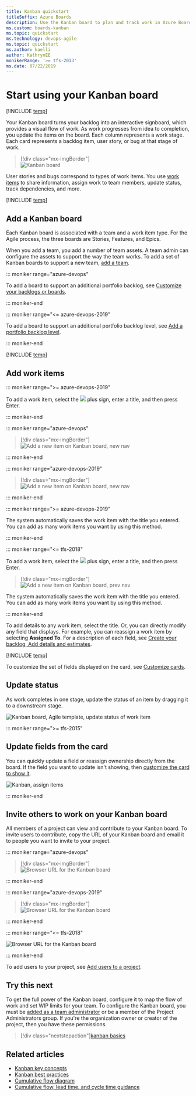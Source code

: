 ```yaml
---
title: Kanban quickstart 
titleSuffix: Azure Boards
description: Use the Kanban board to plan and track work in Azure Boards and Team Foundation Server 
ms.custom: boards-kanban 
ms.topic: quickstart
ms.technology: devops-agile
ms.topic: quickstart
ms.author: kaelli
author: KathrynEE
monikerRange: '>= tfs-2013'
ms.date: 07/22/2019
---
```


# Start using your Kanban board

[!INCLUDE [temp](../includes/version-vsts-tfs-all-versions.md)]

Your Kanban board turns your backlog into an interactive signboard, which provides a visual flow of work. As work progresses from idea to completion, you update the items on the board. Each column represents a work stage. Each card represents a backlog item, user story, or bug at that stage of work.

> [!div class="mx-imgBorder"]  
> ![Kanban board](media/quickstart/intro-view.png)

User stories and bugs correspond to types of work items. You use [work items](../backlogs/add-work-items.md) to share information, assign work to team members, update status, track dependencies, and more.

[!INCLUDE [temp](../includes/prerequisites-kanban.md)]

## Add a Kanban board

Each Kanban board is associated with a team and a work item type. For the Agile process, the three boards are Stories, Features, and Epics.

When you add a team, you add a number of team assets. A team admin can configure the assets to support the way the team works. To add a set of Kanban boards to support a new team, [add a team](../../organizations/settings/add-teams.md).

::: moniker range="azure-devops"

To add a board to support an additional portfolio backlog, see [Customize your backlogs or boards](../../organizations/settings/work/customize-process-backlogs-boards.md).

::: moniker-end

::: moniker range="<= azure-devops-2019"

To add a board to support an additional portfolio backlog level, see [Add a portfolio backlog level](../../reference/add-portfolio-backlogs.md).

::: moniker-end

[!INCLUDE [temp](../includes/open-kanban-board.md)]

<a id="add-work-items"> </a>

## Add work items

::: moniker range=">= azure-devops-2019"

To add a work item, select the ![ ](../media/icons/add_icon.png) plus sign, enter a title, and then press Enter.

::: moniker-end

::: moniker range="azure-devops"

> [!div class="mx-imgBorder"]  
> ![Add a new item on Kanban board, new nav](media/quickstart/add-new-item-agile-s155.png)

::: moniker-end

::: moniker range="azure-devops-2019"

> [!div class="mx-imgBorder"]  
> ![Add a new item on Kanban board, new nav](media/quickstart/add-new-item-agile.png)

::: moniker-end

::: moniker range=">= azure-devops-2019"

The system automatically saves the work item with the title you entered. You can add as many work items you want by using this method.

::: moniker-end

::: moniker range="<= tfs-2018"

To add a work item, select the ![ ](../media/icons/add_icon.png) plus sign, enter a title, and then press Enter.

> [!div class="mx-imgBorder"]  
> ![Add a new item on Kanban board, prev nav](media/quickstart/add-new-item-standard.png)

The system automatically saves the work item with the title you entered. You can add as many work items you want by using this method.

::: moniker-end

To add details to any work item, select the title. Or, you can directly modify any field that displays. For example, you can reassign a work item by selecting **Assigned To**. For a description of each field, see [Create your backlog, Add details and estimates](../backlogs/create-your-backlog.md#estimates).

[!INCLUDE [temp](../includes/note-user-assigned.md)]

To customize the set of fields displayed on the card, see [Customize cards](../../boards/boards/customize-cards.md).

<a id="update-status"> </a>

## Update status

As work completes in one stage, update the status of an item by dragging it to a downstream stage.

![Kanban board, Agile template, update status of work item](media/ALM_CC_MoveCard.png)

::: moniker range=">= tfs-2015"

## Update fields from the card

You can quickly update a field or reassign ownership directly from the board. If the field you want to update isn't showing, then [customize the card to show it](../../boards/boards/customize-cards.md).

![Kanban, assign items](media/ALM_CC_UpdateFieldOnCard.png)

::: moniker-end

## Invite others to work on your Kanban board

All members of a project can view and contribute to your Kanban board. To invite users to contribute, copy the URL of your Kanban board and email it to people you want to invite to your project.

::: moniker range="azure-devops"

> [!div class="mx-imgBorder"]  
> ![Browser URL for the Kanban board](media/quickstart/kanban-board-url-s155.png)

::: moniker-end

::: moniker range="azure-devops-2019"

> [!div class="mx-imgBorder"]  
> ![Browser URL for the Kanban board](media/quickstart/kanban-board-url.png)

::: moniker-end

::: moniker range="<= tfs-2018"

![Browser URL for the Kanban board](media/kanban-basics-url.png)

::: moniker-end

To add users to your project, see [Add users to a project](../../organizations/security/add-users-team-project.md).

## Try this next

To get the full power of the Kanban board, configure it to map the flow of work and set WIP limits for your team. To configure the Kanban board, you must be [added as a team administrator](../../organizations/settings/add-team-administrator.md) or be a member of the Project Administrators group. If you're the organization owner or creator of the project, then you have these permissions.

> [!div class="nextstepaction"][kanban basics](kanban-basics.md)

## Related articles

- [Kanban key concepts](kanban-key-concepts.md)
- [Kanban best practices](best-practices-kanban.md)
- [Cumulative flow diagram](../../report/dashboards/cumulative-flow.md)
- [Cumulative flow, lead time, and cycle time guidance](../../report/dashboards/cumulative-flow-cycle-lead-time-guidance.md)
